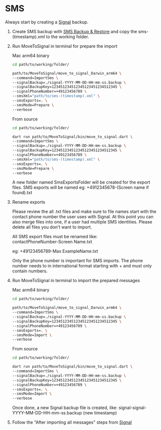 # SMS

Always start by creating a [Signal](docs/Signal.md) backup.

1. Create SMS backup with [SMS Backup & Restore](https://play.google.com/store/apps/details?id=com.riteshsahu.SMSBackupRestore&pli=1) and copy the sms-(timestamp).xml to the working folder.

2. Run MoveToSignal in terminal for prepare the import

   Mac arm64 binary

   ```bash
   cd path/to/working/folder/

   path/to/MoveToSignal/move_to_signal_Darwin_arm64 \
   --command=ImportSms \
   --signalBackup=./signal-YYYY-MM-DD-HH-mm-ss.backup \
   --signalBackupKey=123451234512345123451234512345 \
   --signalPhoneNumber=+49123456789 \
   --smsXml="path/to/sms-(timestamp).xml" \
   --smsExports=. \
   --smsMode=Prepare \
   --verbose
   ```

   From source

   ```bash
   cd path/to/working/folder/

   dart run path/to/MoveToSignal/bin/move_to_signal.dart \
   --command=ImportSms \
   --signalBackup=./signal-YYYY-MM-DD-HH-mm-ss.backup \
   --signalBackupKey=123451234512345123451234512345 \
   --signalPhoneNumber=+49123456789 \
   --smsXml="path/to/sms-(timestamp).xml" \
   --smsExports=. \
   --smsMode=Prepare \
   --verbose
   ```

   A new folder named SmsExportsFolder will be created for the export files.
   SMS exports will be named eg: +4912345678-(Screen name if found).txt

3. Rename exports

   Please review the all .txt files and make sure to file names start with the contact phone number the user uses with Signal.
   At this point you can also merge files into one, if a user had multiple SMS identities.
   Please delete all files you don't want to import.

   All SMS export files must be renamed like:  
   contactPhoneNumber-Screen Name.txt

   eg: +49123456789-Max ExampleName.txt

   Only the phone number is important for SMS imports.
   The phone number needs to in international format starting with + and must only contain numbers.

4. Run MoveToSignal in terminal to import the prepared messages

   Mac arm64 binary

   ```bash
   cd path/to/working/folder/

   path/to/MoveToSignal/move_to_signal_Darwin_arm64 \
   --command=ImportSms \
   --signalBackup=./signal-YYYY-MM-DD-HH-mm-ss.backup \
   --signalBackupKey=123451234512345123451234512345 \
   --signalPhoneNumber=+49123456789 \
   --smsExports=. \
   --smsMode=Import \
   --verbose
   ```

   From source

   ```bash
   cd path/to/working/folder/

   dart run path/to/MoveToSignal/bin/move_to_signal.dart \
   --command=ImportSms \
   --signalBackup=./signal-YYYY-MM-DD-HH-mm-ss.backup \
   --signalBackupKey=123451234512345123451234512345 \
   --signalPhoneNumber=+49123456789 \
   --smsExports=. \
   --smsMode=Import \
   --verbose
   ```

   Once done, a new Signal backup file is created, like: signal-signal-YYYY-MM-DD-HH-mm-ss.backup (new timestamp)

5. Follow the "After importing all messages" steps from [Signal](docs/Signal.md)
